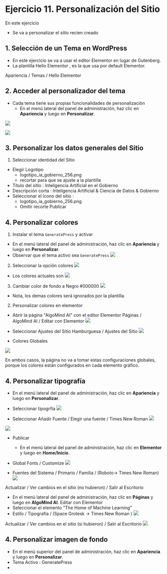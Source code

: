 # Ejercicio 11. Personalización del Sitio

En este ejercicio 
- Se va a personalizar el sitio recien creado

## 1. Selección de un Tema en WordPress
- En este ejercicio se va a usar el editor Elementor en lugar de Gutenberg. 
- La plantilla Hello Elementor , es la que usa por default Elementor.

Apariencia / Temas / Hello Elementor 
## 2.  Acceder al personalizador del tema
- Cada tema tiene sus propias funcionalidades de personalización
  - En el menú lateral del panel de administración, haz clic en **Apariencia** y luego en **Personalizar**.

![](https://i.imgur.com/6WPk0zo.png)

![](https://i.imgur.com/WuttzU8.png)

## 3. Personalizar los datos generales del Sitio
1.  Seleccionar identidad del Sitio
- Elegir Logotipo
	- logotipo_ia_gobierno_256.png
	- recortar para que se ajuste a la plantilla
-  Título del sitio : Inteligencia Artificial en el Gobierno
- Descripción corta : Inteligencia Artificial  & Ciencia de Datos & Gobierno
- Seleccionar el ícono del sitio : 
	- logotipo_ia_gobierno_256.png
	- Omitir recorte
Publicar
## 4. Personalizar colores
1. Instalar el tema `GeneratePress` y activar
  - En el menú lateral del panel de administración, haz clic en **Apariencia** y luego en **Personalizar**.
  - Observar que el tema activo sea `GeneratePress`
![](https://i.imgur.com/6RPmQ4D.png)

2. Seleccionar la opción colores
![](https://i.imgur.com/aI1hhtS.png)

- Los colores actuales son
![](https://i.imgur.com/O4MvxzE.png)

3. Cambiar color de fondo a Negro #000000
![](https://i.imgur.com/rgdie73.png)

- Nota, los demas colores será ignorados por la plantilla.

2. Personalizar colores en elementor 
- Abrir la página "AlgoMind AI" con el editor Elementor
Páginas / AlgoMind AI / Editar con Elementor
![](https://i.imgur.com/I8oWCBH.png)

- Seleccionar Ajustes del Sitio
Hamburguesa / Ajustes del Sitio
![](https://i.imgur.com/gZeCARi.png)

- Colores Globales

![](https://i.imgur.com/Tj2vnqF.png)

En ambos casos, la página no va a tomar estas configuraciones globales, porque los colores están configurados en cada elemento gráfico.


## 4. Personalizar tipografía

  - En el menú lateral del panel de administración, haz clic en **Apariencia** y luego en **Personalizar**.
- Seleccionar tipogrfía
![](https://i.imgur.com/YeNH8b0.png)

- Seleccionar Añadir Fuente / Elegir una fuente  / Times New Roman
![](https://i.imgur.com/SBNHeif.png)

![](https://i.imgur.com/x8d5HdI.png)

- Publicar
  - En el menú lateral del panel de administración, haz clic en **Elementor** y luego en **Home/Inicio**.
- Global Fonts / Customize
![](https://i.imgur.com/F42eDVV.png)

- Fuentes del Sistema / Primario / Familia / (Roboto-> Times New Roman) 
![](https://i.imgur.com/XoGABXF.png)

Actualizar / Ver cambios en el sitio (no hubieron) / Salir al Escritorio

- En el menú lateral del panel de administración, haz clic en **Páginas** y luego en **AlgoMind AI**. Editar con Elementor
- Seleccionar el elemento "The Home of Machine Learning"
- Estilo / Tipografía  / (Space Grotesk -> Times New Roman )
![](https://i.imgur.com/zCANDRc.png)

Actualizar / Ver cambios en el sitio (si hubieron) / Salir al Escritorio
![](https://i.imgur.com/RzRnhOQ.png)

## 4. Personalizar imagen de fondo
  - En el menú superior  del panel de administración, haz clic en **Apariencia** y luego en **Personalizar**.
- Tema Activo : GeneratePress
- 













<!--stackedit_data:
eyJoaXN0b3J5IjpbLTk5MDY4NjE5MSwtMTcyNjk5NDc4LDk2OD
c3MTk5MSwtMTg1NTAwNjgzOCwtMTI4MDM3NzQ3OCwtMTk5NTI3
NTAyMiwtNTY3Nzc2NTYwLDE0MTQ2MTgxMzgsLTIwODg3NDY2MT
JdfQ==
-->
